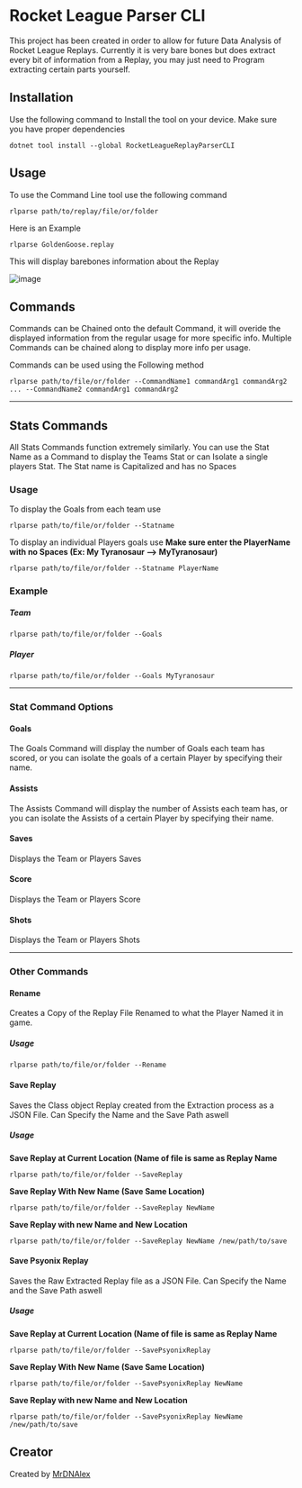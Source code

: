 # Rocket League Parser CLI

This project has been created in order to allow for future Data Analysis of Rocket League Replays. Currently it is very bare bones but does extract every bit of information from a Replay, you may just need to Program extracting certain parts yourself.


## Installation
Use the following command to Install the tool on your device. Make sure you have proper dependencies

```
dotnet tool install --global RocketLeagueReplayParserCLI
```

## Usage
To use the Command Line tool use the following command

```
rlparse path/to/replay/file/or/folder
```

Here is an Example

```
rlparse GoldenGoose.replay
```

This will display barebones information about the Replay

![image](https://github.com/Nano-DNA-Studios/RocketLeagueReplayParserCLI/assets/93613553/1fd47db7-4364-4f1c-a673-7d639d7c546a)



## Commands
Commands can be Chained onto the default Command, it will overide the displayed information from the regular usage for more specific info. Multiple Commands can be chained along to display more info per usage.

Commands can be used using the Following method

```
rlparse path/to/file/or/folder --CommandName1 commandArg1 commandArg2 ... --CommandName2 commandArg1 commandArg2
```

---

## Stats Commands
All Stats Commands function extremely similarly. You can use the Stat Name as a Command to display the Teams Stat or can Isolate a single players Stat. The Stat name is Capitalized and has no Spaces

### Usage
To display the Goals from each team use
```
rlparse path/to/file/or/folder --Statname
```

To display an individual Players goals use **Make sure enter the PlayerName with no Spaces (Ex: My Tyranosaur --> MyTyranosaur)**
```
rlparse path/to/file/or/folder --Statname PlayerName
```

### Example

##### Team
```
rlparse path/to/file/or/folder --Goals 
```

##### Player
```
rlparse path/to/file/or/folder --Goals MyTyranosaur
```

---

### Stat Command Options

#### Goals
The Goals Command will display the number of Goals each team has scored, or you can isolate the goals of a certain Player by specifying their name.


#### Assists
The Assists Command will display the number of Assists each team has, or you can isolate the Assists of a certain Player by specifying their name. 


#### Saves
Displays the Team or Players Saves


#### Score
Displays the Team or Players Score


#### Shots
Displays the Team or Players Shots

---

### Other Commands

#### Rename
Creates a Copy of the Replay File Renamed to what the Player Named it in game.

##### Usage
```
rlparse path/to/file/or/folder --Rename
```

#### Save Replay
Saves the Class object Replay created from the Extraction process as a JSON File. Can Specify the Name and the Save Path aswell

##### Usage

**Save Replay at Current Location (Name of file is same as Replay Name**
```
rlparse path/to/file/or/folder --SaveReplay
```

**Save Replay With New Name (Save Same Location)**
```
rlparse path/to/file/or/folder --SaveReplay NewName
```

**Save Replay with new Name and New Location**
```
rlparse path/to/file/or/folder --SaveReplay NewName /new/path/to/save
```

#### Save Psyonix Replay
Saves the Raw Extracted Replay file as a JSON File. Can Specify the Name and the Save Path aswell

##### Usage

**Save Replay at Current Location (Name of file is same as Replay Name**
```
rlparse path/to/file/or/folder --SavePsyonixReplay
```

**Save Replay With New Name (Save Same Location)**
```
rlparse path/to/file/or/folder --SavePsyonixReplay NewName
```

**Save Replay with new Name and New Location**
```
rlparse path/to/file/or/folder --SavePsyonixReplay NewName /new/path/to/save
```

## Creator
Created by [MrDNAlex](https://github.com/MrDNAlex)
